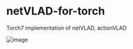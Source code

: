 # netVLAD-for-torch
Torch7 implementation of netVLAD, actionVLAD

![image](https://github.com/shamangary/netVLAD-for-torch/blob/master/netVLAD.jpg)
